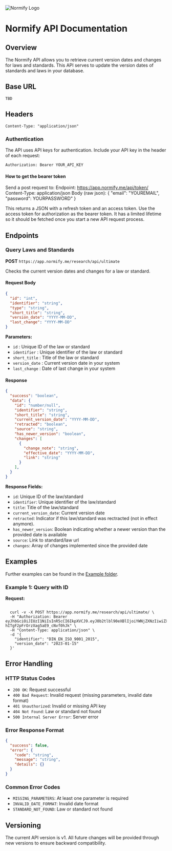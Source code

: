 ![Normify Logo](https://res.cloudinary.com/dvhsgzydx/image/upload/v1/static/images/favicons/normify_logo_cropped.33ab5f10799b.png)

# Normify API Documentation

## Overview

The Normify API allows you to retrieve current version dates and changes for laws and standards. This API serves to update the version dates of standards and laws in your database.

## Base URL

```
TBD
```

## Headers

```
Content-Type: "application/json"
```

### Authentication

The API uses API keys for authentication. Include your API key in the header of each request:

```
Authorization: Bearer YOUR_API_KEY
```

#### How to get the bearer token

Send a post request to:
Endpoint: https://app.normify.me/api/token/
Content-Type: application/json
Body (raw json):
{
    "email": "YOUREMAIL",
    "password": YOURPASSWORD"
}

This returns a JSON with a refresh token and an access token. Use the access token for authorization as the bearer token. It has a limited lifetime so it should be fetched once you start a new API request process.

## Endpoints

### Query Laws and Standards

**POST** `https://app.normify.me/research/api/ultimate`

Checks the current version dates and changes for a law or standard.

#### Request Body

```json
{
  "id": "int",
  "identifier": "string",
  "type": "string",
  "short_title": "string", 
  "version_date": "YYYY-MM-DD",
  "last_change": "YYYY-MM-DD"
}
```

**Parameters:**
- `id` : Unique ID of the law or standard
- `identifier` : Unique identifier of the law or standard
- `short_title` : Title of the law or standard
- `version_date` : Current version date in your system
- `last_change` : Date of last change in your system


#### Response

```json
{
  "success": "boolean",
  "data": {
    "id": "number/null",
    "identifier": "string",
    "short_title": "string",
    "current_version_date": "YYYY-MM-DD",
    "retracted": "boolean",
    "source": "string",
    "has_newer_version": "boolean",
    "changes": [
      {
        "change_note": "string",
        "effective_date": "YYYY-MM-DD",
        "link": "string"
      }
    ],
  }
}
```

**Response Fields:**
- `id`: Unique ID of the law/standard
- `identifier`: Unique identifier of the law/standard
- `title`: Title of the law/standard
- `current_version_date`: Current version date
- `retracted`: Indicator if this law/standard was rectracted (not in effect anymore).
- `has_newer_version`: Boolean indicating whether a newer version than the provided date is available
- `source`: Link to standard/law url
- `changes`: Array of changes implemented since the provided date

## Examples

Further examples can be found in the [Example folder](./Examples/).

### Example 1: Query with ID

**Request:**
```

  curl -v -X POST https://app.normify.me/research/api/ultimate/ \
  -H "Authorization: Bearer eyJhbGciOiJIUzI1NiIsInR5cCI6IkpXVCJ9.eyJ0b2tlbl90eXBlIjoiYWNjZXNzIiwiZXhwIjoxNzU0NDg0MjY1LCJpYXQiOjE3NTE4OTIyNjUsImp0aSI6IjBhMDhmNGQ0NGExYzQ3YmE5NDM2OTczZTEwYWUwYjNlIiwidXNlcl9pZCI6NDl9.6yPf6x1A6gHxTc-hITgF2pFrOrzXag5aE9_cNvf0hJk" \
  -H "Content-Type: application/json" \
  -d '{
    "identifier": "DIN_EN_ISO_9001_2015",
    "version_date": "2023-01-15"
  }'
```

## Error Handling

### HTTP Status Codes

- `200 OK`: Request successful
- `400 Bad Request`: Invalid request (missing parameters, invalid date format)
- `401 Unauthorized`: Invalid or missing API key
- `404 Not Found`: Law or standard not found
- `500 Internal Server Error`: Server error

### Error Response Format

```json
{
  "success": false,
  "error": {
    "code": "string",
    "message": "string",
    "details": {}
  }
}
```

### Common Error Codes

- `MISSING_PARAMETERS`: At least one parameter is required
- `INVALID_DATE_FORMAT`: Invalid date format
- `STANDARD_NOT_FOUND`: Law or standard not found


## Versioning

The current API version is v1. All future changes will be provided through new versions to ensure backward compatibility.
